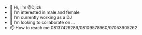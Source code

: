 - 👋 Hi, I’m @Djizk
- 👀 I’m interested in male and female 
- 🌱 I’m currently working as a DJ 
- 💞️ I’m looking to collaborate on ...
- 📫 How to reach me 08137429289/08109578960/07053905262 

<!---
Djizk/Djizk is a ✨ special ✨ repository because its `README.md` (this file) appears on your GitHub profile.
You can click the Preview link to take a look at your changes.
--->
